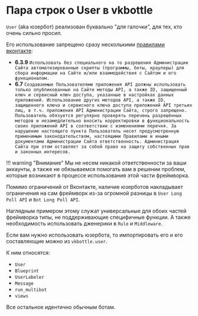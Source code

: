 # Пара строк о User в vkbottle

`User` (aka юзербот) реализован буквально "для галочки", для тех, кто очень сильно просил.

Его использование запрещено сразу несколькими [правилами вконтакте](https://vk.ru/terms):

* **6.3.9**
    `Использовать без специального на то разрешения Администрации Сайта автоматизированные скрипты (программы, боты, краулеры) для сбора информации на Сайте и/или взаимодействия с Сайтом и его функционалом.`
* **6.7**
    `Создаваемые Пользователями приложения API должны использовать только опубликованные на Сайте методы API, а также ID, защищенный ключ и сервисный ключ доступа, указанные в настройках данных приложений. Использование других методов API, а также ID, защищенного ключа и сервисного ключа доступа приложений API третьих лиц, в т.ч. приложения API Администрации Сайта, строго запрещено. Пользователь обязуется регулярно проверять перечень разрешённых методов и незамедлительно вносить корректировки в функциональность своих приложений API в соответствии с изменениями перечня. За нарушение настоящего пункта Пользователь несет предусмотренную применимым законодательством, настоящими Правилами и иными документами Администрации Сайта ответственность. Администрация Сайта при этом оставляет за собой право на защиту собственных прав и законных интересов.`

!!! warning "Внимание"
    Мы не несем никакой ответственности за ваши аккаунты, а также не обязываемся помогать вам в решении проблем, которые возникают в процессе использования этой части фреймворка.

Помимо ограничений от Вконтакте, наличие юзерботов накладывает ограничения на сам фреймворк из-за огромной разницы в `User Long Poll API` и `Bot Long Poll API`.

Наглядным примером этому служат универсальные для обоих частей фреймворка типы, не поддерживающие специфичные функции.
А также необходимость использовать дженерики в `Rule` и `Middleware`.

Если вам нужно использовать юзербота, то импортировать его и его составляющие можно из `vkbottle.user`.

К ним относятся:

* `User`
* `Blueprint`
* `UserLabeler`
* `Message`
* `run_multibot`
* `views`

Все остальное идентично обычным ботам.
